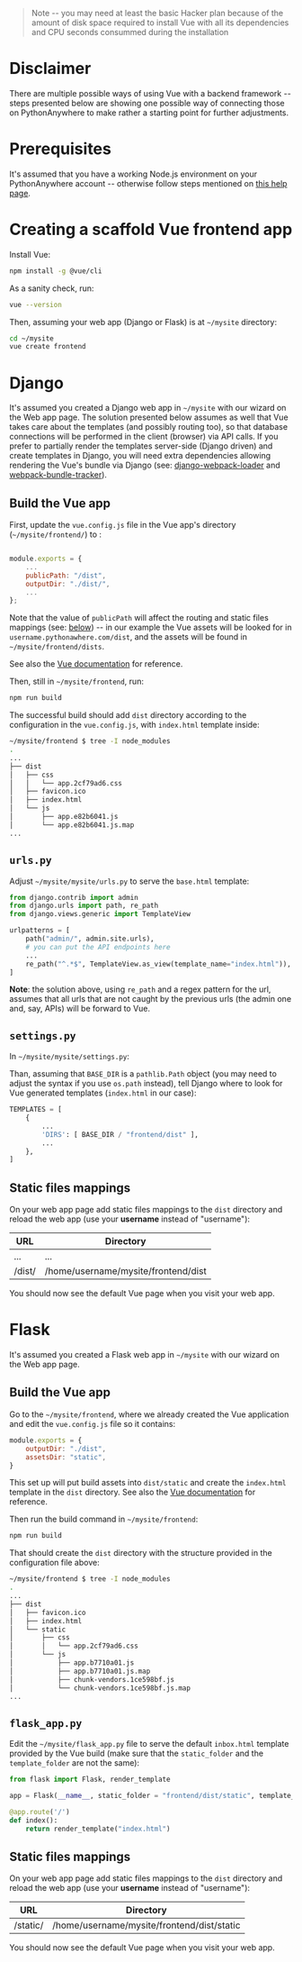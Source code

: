 <!--
.. title: How to connect production Vue frontend with a Python backend
.. slug: Vue
.. date: 2022-05-09
.. tags:
.. category:
.. link:
.. description:
.. type: text
-->

> Note -- you may need at least the basic Hacker plan because of
> the amount of disk space required to install Vue with all its
> dependencies and CPU seconds consummed during the installation


# Disclaimer

There are multiple possible ways of using Vue with a backend
framework -- steps presented below are showing one possible way of
connecting those on PythonAnywhere to make rather a starting point for
further adjustments.


# Prerequisites

It's assumed that you have a working Node.js environment on your
PythonAnywhere account -- otherwise follow steps mentioned on [this
help page](https://help.pythonanywhere.com/pages/Node/).


# Creating a scaffold Vue frontend app

Install Vue:

```sh
npm install -g @vue/cli
```

As a sanity check, run:

```sh
vue --version
```

Then, assuming your web app (Django or Flask) is at `~/mysite` directory:

```sh
cd ~/mysite
vue create frontend
```


# Django

It's assumed you created a Django web app in `~/mysite` with our
wizard on the Web app page.  The solution presented below assumes as
well that Vue takes care about the templates (and possibly routing
too), so that database connections will be performed in the client
(browser) via API calls.  If you prefer to partially render the
templates server-side (Django driven) and create templates in Django,
you will need extra dependencies allowing rendering the Vue's bundle
via Django (see:
[django-webpack-loader](https://pypi.org/project/django-webpack-loader/)
and
[webpack-bundle-tracker](https://github.com/django-webpack/webpack-bundle-tracker)).

## Build the Vue app

First, update the `vue.config.js` file in the Vue app's directory
(`~/mysite/frontend/`) to :

```js

module.exports = {
    ...
    publicPath: "/dist",
    outputDir: "./dist/",
    ...
};
```

Note that the value of `publicPath` will affect the routing and static
files mappings (see: [below](#static-files-mappings)) -- in our
example the Vue assets will be looked for in
`username.pythonawhere.com/dist`, and the assets will be found in
`~/mysite/frontend/dists`.

See also the [Vue documentation](https://cli.vuejs.org/config/) for reference.

Then, still in `~/mysite/frontend`, run:

```sh
npm run build
```

The successful build should add `dist` directory according to the
configuration in the `vue.config.js`, with `index.html` template
inside:

```sh
~/mysite/frontend $ tree -I node_modules
.
...
├── dist
│   ├── css
│   │   └── app.2cf79ad6.css
│   ├── favicon.ico
│   ├── index.html
│   └── js
│       ├── app.e82b6041.js
│       └── app.e82b6041.js.map
...
```

## `urls.py`

Adjust `~/mysite/mysite/urls.py` to serve the `base.html` template:

```py
from django.contrib import admin
from django.urls import path, re_path
from django.views.generic import TemplateView

urlpatterns = [
    path("admin/", admin.site.urls),
    # you can put the API endpoints here
    ...
    re_path("^.*$", TemplateView.as_view(template_name="index.html")),
]
```

**Note**: the solution above, using `re_path` and a regex pattern for
the url, assumes that all urls that are not caught by the previous urls
(the admin one and, say, APIs) will be forward to Vue.

## `settings.py`

In `~/mysite/mysite/settings.py`:

Than, assuming that `BASE_DIR` is a `pathlib.Path` object (you may need to
adjust the syntax if you use `os.path` instead), tell Django where to
look for Vue generated templates (`index.html` in our case):

```python
TEMPLATES = [
    {
        ...
        'DIRS': [ BASE_DIR / "frontend/dist" ],
        ...
    },
]
```

## Static files mappings

On your web app page add static files mappings to the `dist` directory
and reload the web app (use your **username** instead of "username"):

| URL          | Directory                           |
|--------------|-------------------------------------|
| ...          | ...                                 |
| /dist/	   | /home/username/mysite/frontend/dist |

You should now see the default Vue page when you visit your web app.


# Flask

It's assumed you created a Flask web app in `~/mysite` with our wizard
on the Web app page.

## Build the Vue app

Go to the `~/mysite/frontend`, where we already created the Vue
application and edit the `vue.config.js` file so it contains:

```js
module.exports = {
    outputDir: "./dist",
    assetsDir: "static",
}
```

This set up will put build assets into `dist/static` and create the
`index.html` template in the `dist` directory. See also the [Vue
documentation](https://cli.vuejs.org/config/) for reference.

Then run the build command in `~/mysite/frontend`:

```sh
npm run build
```

That should create the `dist` directory with the structure provided in
the configuration file above:

```sh
~/mysite/frontend $ tree -I node_modules
.
...
├── dist
│   ├── favicon.ico
│   ├── index.html
│   └── static
│       ├── css
│       │   └── app.2cf79ad6.css
│       └── js
│           ├── app.b7710a01.js
│           ├── app.b7710a01.js.map
│           ├── chunk-vendors.1ce598bf.js
│           └── chunk-vendors.1ce598bf.js.map
...
```

## `flask_app.py`

Edit the `~/mysite/flask_app.py` file to serve the default
`inbox.html` template provided by the Vue build (make sure that the
`static_folder` and the `template_folder` are not the same):

```python
from flask import Flask, render_template

app = Flask(__name__, static_folder = "frontend/dist/static", template_folder = "frontend/dist")

@app.route('/')
def index():
    return render_template("index.html")
```

## Static files mappings

On your web app page add static files mappings to the `dist` directory
and reload the web app (use your **username** instead of "username"):

| URL          | Directory                                   |
|--------------|---------------------------------------------|
| /static/	   | /home/username/mysite/frontend/dist/static  |

You should now see the default Vue page when you visit your web app.
